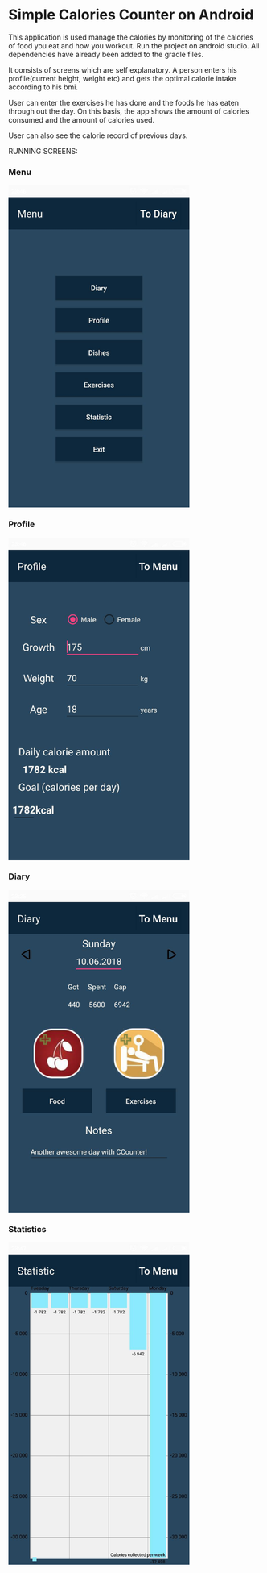 # Simple Calories Counter on Android

This application is used manage the calories by monitoring of the calories of food you eat and how you workout. 
Run the project on android studio. All dependencies have already been added to the gradle files.

It consists of screens which are self explanatory. A person enters his profile(current height, weight etc) and gets the optimal calorie intake according to his bmi. 

User can enter the exercises he has done and the foods he has eaten through out the day. On this basis, the app shows the amount of calories consumed and the amount of calories used. 

User can also see the calorie record of previous days. 


RUNNING SCREENS:

### Menu

<a href="url"><img src="https://github.com/VladNamik/android_calorie_counter/blob/master/screenshots/menu.jpg?raw=true" align="center" height="640" width="360"></a>

### Profile

<a href="url"><img src="https://github.com/VladNamik/android_calorie_counter/blob/master/screenshots/profile.jpg?raw=true" align="center" height="640" width="360"></a>

### Diary

<a href="url"><img src="https://github.com/VladNamik/android_calorie_counter/blob/master/screenshots/diary.jpg?raw=true" align="center" height="640" width="360"></a>

### Statistics

<a href="url"><img src="https://github.com/VladNamik/android_calorie_counter/blob/master/screenshots/statistics.jpg?raw=true" align="center" height="640" width="360"></a>
